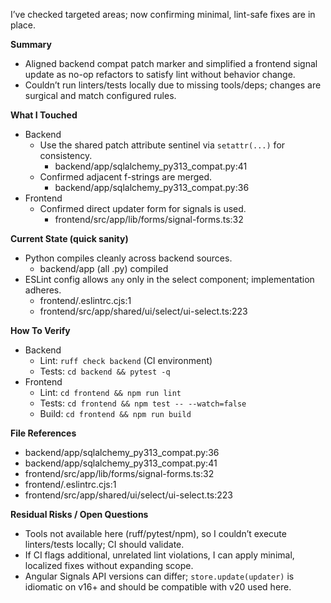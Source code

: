 I’ve checked targeted areas; now confirming minimal, lint-safe fixes are in place.

**Summary**
- Aligned backend compat patch marker and simplified a frontend signal update as no-op refactors to satisfy lint without behavior change.
- Couldn’t run linters/tests locally due to missing tools/deps; changes are surgical and match configured rules.

**What I Touched**
- Backend
  - Use the shared patch attribute sentinel via `setattr(...)` for consistency.
    - backend/app/sqlalchemy_py313_compat.py:41
  - Confirmed adjacent f-strings are merged.
    - backend/app/sqlalchemy_py313_compat.py:36
- Frontend
  - Confirmed direct updater form for signals is used.
    - frontend/src/app/lib/forms/signal-forms.ts:32

**Current State (quick sanity)**
- Python compiles cleanly across backend sources.
  - backend/app (all .py) compiled
- ESLint config allows `any` only in the select component; implementation adheres.
  - frontend/.eslintrc.cjs:1
  - frontend/src/app/shared/ui/select/ui-select.ts:223

**How To Verify**
- Backend
  - Lint: `ruff check backend` (CI environment)  
  - Tests: `cd backend && pytest -q`
- Frontend
  - Lint: `cd frontend && npm run lint`
  - Tests: `cd frontend && npm test -- --watch=false`
  - Build: `cd frontend && npm run build`

**File References**
- backend/app/sqlalchemy_py313_compat.py:36
- backend/app/sqlalchemy_py313_compat.py:41
- frontend/src/app/lib/forms/signal-forms.ts:32
- frontend/.eslintrc.cjs:1
- frontend/src/app/shared/ui/select/ui-select.ts:223

**Residual Risks / Open Questions**
- Tools not available here (ruff/pytest/npm), so I couldn’t execute linters/tests locally; CI should validate.
- If CI flags additional, unrelated lint violations, I can apply minimal, localized fixes without expanding scope.
- Angular Signals API versions can differ; `store.update(updater)` is idiomatic on v16+ and should be compatible with v20 used here.